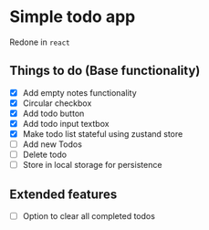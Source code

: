 # Simple todo app
Redone in `react`
## Things to do (Base functionality)
+ [x] Add empty notes functionality
+ [x] Circular checkbox
+ [x] Add todo button
+ [x] Add todo input textbox
+ [x] Make todo list stateful using zustand store
+ [ ] Add new Todos
+ [ ] Delete todo
+ [ ] Store in local storage for persistence
## Extended features
+ [ ] Option to clear all completed todos